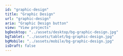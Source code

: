 ```yaml
---
id: "graphic-design"
title: "Graphic Design"
url: "graphic-design"
aria: "Graphic Design button"
view: "View projects"
bgDesktop: "../assets/desktop/bg-graphic-design.jpg"
bgTablet: "../assets/tablet/bg-graphic-design.jpg"
bgMobile: "../assets/mobile/bg-graphic-design.jpg"
isDraft: false
---
```

